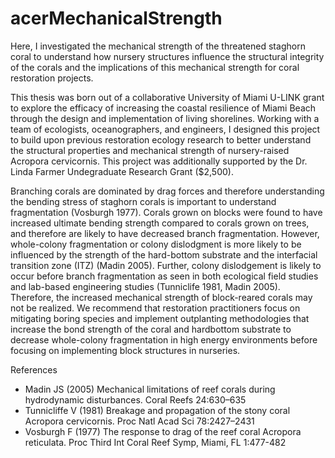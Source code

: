 # acerMechanicalStrength
Here, I investigated the mechanical strength of the threatened staghorn coral to understand how nursery structures influence the structural integrity of the corals and the implications of this mechanical strength for coral restoration projects.

This thesis was born out of a collaborative University of Miami U-LINK grant to explore the efficacy of increasing the coastal resilience of Miami Beach through the design and implementation of living shorelines. Working with a team of ecologists, oceanographers, and engineers, I designed this project to build upon previous restoration ecology research to better understand the structural properties and mechanical strength of nursery-raised Acropora cervicornis. This project was additionally supported by the Dr. Linda Farmer Undegraduate Research Grant ($2,500).

Branching corals are dominated by drag forces and therefore understanding the bending stress of staghorn corals is important to understand fragmentation (Vosburgh 1977). Corals grown on blocks were found to have increased ultimate bending strength compared to corals grown on trees, and therefore are likely to have decreased branch fragmentation. However, whole-colony fragmentation or colony dislodgment is more likely to be influenced by the strength of the hard-bottom substrate and the interfacial transition zone (ITZ) (Madin 2005). Further, colony dislodgement is likely to occur before branch fragmentation as seen in both ecological field studies and lab-based engineering studies (Tunniclife 1981, Madin 2005). Therefore, the increased mechanical strength of block-reared corals may not be realized. We recommend that restoration practitioners focus on mitigating boring species and implement outplanting methodologies that increase the bond strength of the coral and hardbottom substrate to decrease whole-colony fragmentation in high energy environments before focusing on implementing block structures in nurseries.

References
- Madin JS (2005) Mechanical limitations of reef corals during hydrodynamic disturbances. Coral Reefs 24:630–635
- Tunnicliffe V (1981) Breakage and propagation of the stony coral Acropora cervicornis. Proc Natl Acad Sci 78:2427–2431
- Vosburgh F (1977) The response to drag of the reef coral Acropora reticulata. Proc Third Int Coral Reef Symp, Miami, FL 1:477-482 
